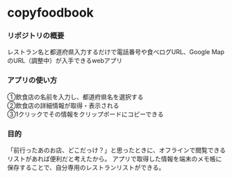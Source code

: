 # copyfoodbook
<h3>リポジトリの概要</h3>
レストラン名と都道府県入力するだけで電話番号や食べログURL、Google MapのURL（調整中）が入手できるwebアプリ

<h3>アプリの使い方</h3>
①飲食店の名前を入力し、都道府県名を選択する<br>
②飲食店の詳細情報が取得・表示される<br>
③1クリックでその情報をクリップボードにコピーできる

<h3>目的</h3>
「前行ったあのお店、どこだっけ？」と思ったときに、オフラインで閲覧できるリストがあれば便利だと考えたから。
アプリで取得した情報を端末のメモ帳に保存することで、自分専用のレストランリストができる。
